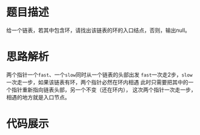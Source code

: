  #  题目描述
 
给一个链表，若其中包含环，请找出该链表的环的入口结点，否则，输出null。

#  思路解析

两个指针一个`fast`、一个`slow`同时从一个链表的头部出发
`fast`一次走2步，`slow`一次走一步，如果该链表有环，两个指针必然在环内相遇
此时只需要把其中的一个指针重新指向链表头部，另一个不变（还在环内），
这次两个指针一次走一步，相遇的地方就是入口节点。

#  代码展示
```java



```

